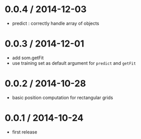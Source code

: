 0.0.4 / 2014-12-03
==================

* predict : correctly handle array of objects

0.0.3 / 2014-12-01
==================

* add som.getFit
* use training set as default argument for `predict` and `getFit`

0.0.2 / 2014-10-28
==================

* basic position computation for rectangular grids

0.0.1 / 2014-10-24
==================

* first release